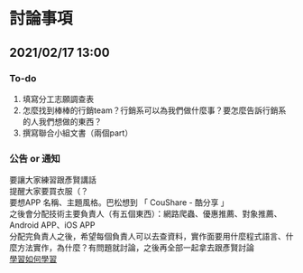 # 討論事項

## 2021/02/17 13:00
### To-do
1. 填寫分工志願調查表
2. 怎麼找到棒棒的行銷team？行銷系可以為我們做什麼事？要怎麼告訴行銷系的人我們想做的東西？
3. 撰寫聯合小組文書（兩個part）

### 公告 or 通知
要讓大家練習跟彥賢講話  
提醒大家要買衣服（？  
要想APP 名稱、主題風格。巴松想到 「 CouShare - 酷分享 」   
之後會分配技術主要負責人（有五個東西）：網路爬蟲、優惠推薦、對象推薦、Android APP、iOS APP  
分配完負責人之後，希望每個負責人可以去查資料，實作面要用什麼程式語言、什麼方法實作，為什麼？有問題就討論，之後再全部一起拿去跟彥賢討論  
[學習如何學習](https://www.youtube.com/watch?v=Ya7XE47gPBo)